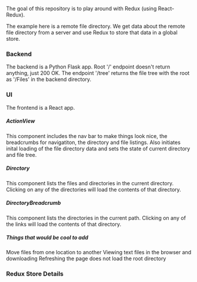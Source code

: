 The goal of this repository is to play around with Redux (using React-Redux). 

The example here is a remote file directory. We get data about the remote file directory from a server and use Redux to store that data in a global store.

### Backend
The backend is a Python Flask app.
Root '/' endpoint doesn't return anything, just 200 OK.
The endpoint '/tree' returns the file tree with the root as '/Files' in the backend directory.

### UI
The frontend is a React app.

##### ActionView
This component includes the nav bar to make things look nice, the breadcrumbs for navigatiton, the directory and file listings.
Also initiates inital loading of the file directory data and sets the state of current directory and file tree.

##### Directory
This component lists the files and directories in the current directory.
Clicking on any of the directories will load the contents of that directory.

##### DirectoryBreadcrumb
This component lists the directories in the current path. Clicking on any of the links will load the contents of that directory.

##### Things that would be cool to add
Move files from one location to another
Viewing text files in the browser and downloading
Refreshing the page does not load the root directory

### Redux Store Details
